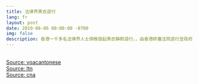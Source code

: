 ```yaml
---
title: 法律界黑衣遊行
lang: fr
layout: post
date: 2019-06-06 00:00:00 -0700
img: false
description: 香港一千多名法律界人士傍晚發起黑衣靜默遊行，，由香港終審法院遊行至政府總部公民廣場外靜默3分鐘，表達反對港府推動《逃犯條例》修訂
---
```


<br>[Source: voacantonese](https://www.voacantonese.com/a/hl-legal-orofessionals-silent-march-against-extradition-bill-q-and-a/4948064.html)
<br>[Source: ltn](https://news.ltn.com.tw/news/world/breakingnews/2814834)
<br>[Source: cna](https://www.cna.com.tw/news/acn/201906060293.aspx)